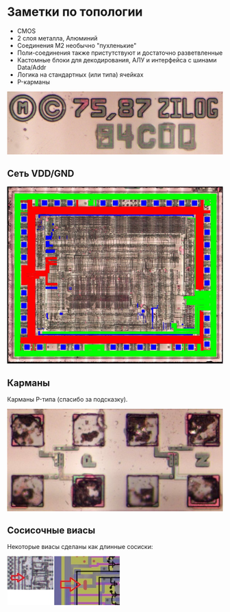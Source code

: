 # Заметки по топологии

- CMOS
- 2 слоя металла, Алюминий
- Соединения M2 необычно "пухленькие"
- Поли-соединения также пристутствуют и достаточно разветвленные
- Кастомные блоки для декодирования, АЛУ и интерфейса с шинами Data/Addr
- Логика на стандартных (или типа) ячейках
- P-карманы

![logo](imgstore/logo.jpg)

## Сеть VDD/GND

![z80_topo_sm](imgstore/z80_topo_sm.jpg)

## Карманы

Карманы P-типа (спасибо за подсказку).

![pockets](imgstore/pockets.jpg)

## Сосисочные виасы

Некоторые виасы сделаны как длинные сосиски:

![sausage_vias](imgstore/sausage_vias.jpg)
